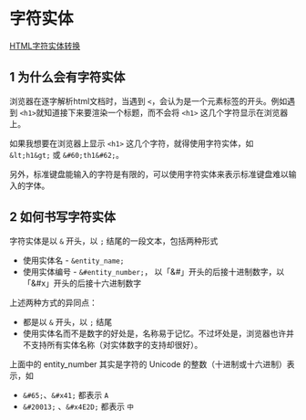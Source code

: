 # 字符实体

[HTML字符实体转换](https://www.qqxiuzi.cn/bianma/zifushiti.php)

## 1 为什么会有字符实体

浏览器在逐字解析html文档时，当遇到 `<`，会认为是一个元素标签的开头。例如遇到 `<h1>`就知道接下来要渲染一个标题，而不会将 `<h1>` 这几个字符显示在浏览器上。

如果我想要在浏览器上显示 `<h1>` 这几个字符，就得使用字符实体，如 `&lt;h1&gt;` 或 `&#60;th1&#62;`。

另外，标准键盘能输入的字符是有限的，可以使用字符实体来表示标准键盘难以输入的字体。

## 2 如何书写字符实体

字符实体是以 `&` 开头，以 `;` 结尾的一段文本，包括两种形式

- 使用实体名 - `&entity_name;`
- 使用实体编号 - `&#entity_number;`， 以「&#」开头的后接十进制数字，以「&#x」开头的后接十六进制数字
  
上述两种方式的异同点：

- 都是以 `&` 开头，以 `;` 结尾
- 使用实体名而不是数字的好处是，名称易于记忆。不过坏处是，浏览器也许并不支持所有实体名称（对实体数字的支持却很好）。

上面中的 entity_number 其实是字符的 Unicode 的整数（十进制或十六进制）表示，如 

- `&#65;`、`&#x41;` 都表示 `A`
- `&#20013;` 、`&#x4E2D;` 都表示 `中`